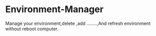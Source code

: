 # Environment-Manager
Manage your environment,delete ,add  ........,And refresh environment without reboot computer.
